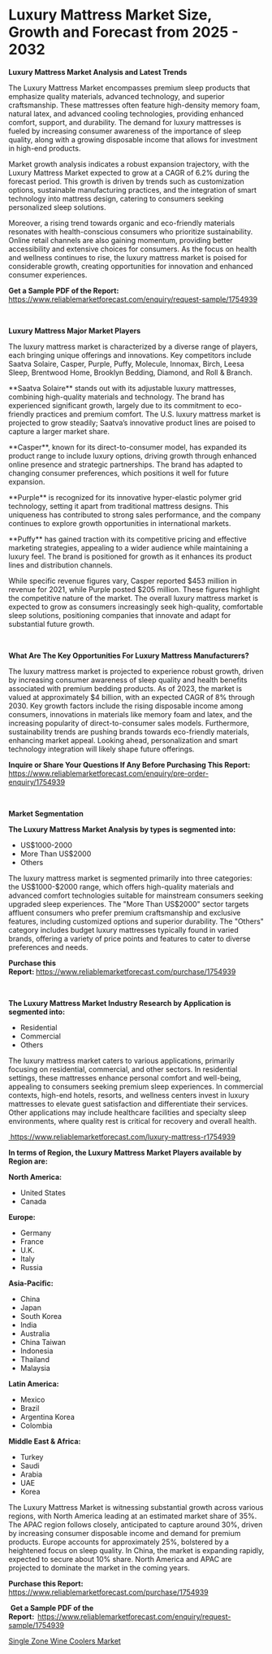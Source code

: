 <p><h1>Luxury Mattress Market Size, Growth and Forecast from 2025 - 2032</h1></p><p><strong>Luxury Mattress Market Analysis and Latest Trends</strong></p>
<p><p>The Luxury Mattress Market encompasses premium sleep products that emphasize quality materials, advanced technology, and superior craftsmanship. These mattresses often feature high-density memory foam, natural latex, and advanced cooling technologies, providing enhanced comfort, support, and durability. The demand for luxury mattresses is fueled by increasing consumer awareness of the importance of sleep quality, along with a growing disposable income that allows for investment in high-end products.</p><p>Market growth analysis indicates a robust expansion trajectory, with the Luxury Mattress Market expected to grow at a CAGR of 6.2% during the forecast period. This growth is driven by trends such as customization options, sustainable manufacturing practices, and the integration of smart technology into mattress design, catering to consumers seeking personalized sleep solutions. </p><p>Moreover, a rising trend towards organic and eco-friendly materials resonates with health-conscious consumers who prioritize sustainability. Online retail channels are also gaining momentum, providing better accessibility and extensive choices for consumers. As the focus on health and wellness continues to rise, the luxury mattress market is poised for considerable growth, creating opportunities for innovation and enhanced consumer experiences.</p></p>
<p><strong>Get a Sample PDF of the Report:&nbsp;</strong> <a href="https://www.reliablemarketforecast.com/enquiry/request-sample/1754939?utm_campaign=2884&utm_medium=2&utm_source=Github&utm_content=ia&utm_term=02032025&utm_id=luxury-mattress">https://www.reliablemarketforecast.com/enquiry/request-sample/1754939</a></p>
<p>&nbsp;</p>
<p><strong>Luxury Mattress Major Market Players</strong></p>
<p><p>The luxury mattress market is characterized by a diverse range of players, each bringing unique offerings and innovations. Key competitors include Saatva Solaire, Casper, Purple, Puffy, Molecule, Innomax, Birch, Leesa Sleep, Brentwood Home, Brooklyn Bedding, Diamond, and Roll & Branch.</p><p>**Saatva Solaire** stands out with its adjustable luxury mattresses, combining high-quality materials and technology. The brand has experienced significant growth, largely due to its commitment to eco-friendly practices and premium comfort. The U.S. luxury mattress market is projected to grow steadily; Saatva’s innovative product lines are poised to capture a larger market share.</p><p>**Casper**, known for its direct-to-consumer model, has expanded its product range to include luxury options, driving growth through enhanced online presence and strategic partnerships. The brand has adapted to changing consumer preferences, which positions it well for future expansion.</p><p>**Purple** is recognized for its innovative hyper-elastic polymer grid technology, setting it apart from traditional mattress designs. This uniqueness has contributed to strong sales performance, and the company continues to explore growth opportunities in international markets.</p><p>**Puffy** has gained traction with its competitive pricing and effective marketing strategies, appealing to a wider audience while maintaining a luxury feel. The brand is positioned for growth as it enhances its product lines and distribution channels.</p><p>While specific revenue figures vary, Casper reported $453 million in revenue for 2021, while Purple posted $205 million. These figures highlight the competitive nature of the market. The overall luxury mattress market is expected to grow as consumers increasingly seek high-quality, comfortable sleep solutions, positioning companies that innovate and adapt for substantial future growth.</p></p>
<p>&nbsp;</p>
<p><strong>What Are The Key Opportunities For Luxury Mattress Manufacturers?</strong></p>
<p><p>The luxury mattress market is projected to experience robust growth, driven by increasing consumer awareness of sleep quality and health benefits associated with premium bedding products. As of 2023, the market is valued at approximately $4 billion, with an expected CAGR of 8% through 2030. Key growth factors include the rising disposable income among consumers, innovations in materials like memory foam and latex, and the increasing popularity of direct-to-consumer sales models. Furthermore, sustainability trends are pushing brands towards eco-friendly materials, enhancing market appeal. Looking ahead, personalization and smart technology integration will likely shape future offerings.</p></p>
<p><strong>Inquire or Share Your Questions If Any Before Purchasing This Report:</strong> <a href="https://www.reliablemarketforecast.com/enquiry/pre-order-enquiry/1754939?utm_campaign=2884&utm_medium=2&utm_source=Github&utm_content=ia&utm_term=02032025&utm_id=luxury-mattress">https://www.reliablemarketforecast.com/enquiry/pre-order-enquiry/1754939</a></p>
<p>&nbsp;</p>
<p><strong>Market Segmentation</strong></p>
<p><strong>The Luxury Mattress Market Analysis by types is segmented into:</strong></p>
<p><ul><li>US$1000-2000</li><li>More Than US$2000</li><li>Others</li></ul></p>
<p><p>The luxury mattress market is segmented primarily into three categories: the US$1000-$2000 range, which offers high-quality materials and advanced comfort technologies suitable for mainstream consumers seeking upgraded sleep experiences. The "More Than US$2000" sector targets affluent consumers who prefer premium craftsmanship and exclusive features, including customized options and superior durability. The "Others" category includes budget luxury mattresses typically found in varied brands, offering a variety of price points and features to cater to diverse preferences and needs.</p></p>
<p><strong>Purchase this Report:&nbsp;</strong><a href="https://www.reliablemarketforecast.com/purchase/1754939?utm_campaign=2884&utm_medium=2&utm_source=Github&utm_content=ia&utm_term=02032025&utm_id=luxury-mattress">https://www.reliablemarketforecast.com/purchase/1754939</a></p>
<p>&nbsp;</p>
<p><strong>The Luxury Mattress Market Industry Research by Application is segmented into:</strong></p>
<p><ul><li>Residential</li><li>Commercial</li><li>Others</li></ul></p>
<p><p>The luxury mattress market caters to various applications, primarily focusing on residential, commercial, and other sectors. In residential settings, these mattresses enhance personal comfort and well-being, appealing to consumers seeking premium sleep experiences. In commercial contexts, high-end hotels, resorts, and wellness centers invest in luxury mattresses to elevate guest satisfaction and differentiate their services. Other applications may include healthcare facilities and specialty sleep environments, where quality rest is critical for recovery and overall health.</p></p>
<p><a href="https://www.reliablemarketforecast.com/luxury-mattress-r1754939?utm_campaign=2884&utm_medium=2&utm_source=Github&utm_content=ia&utm_term=02032025&utm_id=luxury-mattress">&nbsp;https://www.reliablemarketforecast.com/luxury-mattress-r1754939</a></p>
<p><strong>In terms of Region, the Luxury Mattress Market Players available by Region are:</strong></p>
<p>
    <p> <strong> North America: </strong>
        <ul>
            <li>United States</li>
            <li>Canada</li>
        </ul>
        </p> 
    <p> <strong> Europe: </strong>
        <ul>
            <li>Germany</li>
            <li>France</li>
            <li>U.K.</li>
            <li>Italy</li>
            <li>Russia</li>
        </ul>
        </p> 
    <p> <strong> Asia-Pacific: </strong>
        <ul>
            <li>China</li>
            <li>Japan</li>
            <li>South Korea</li>
            <li>India</li>
            <li>Australia</li>
            <li>China Taiwan</li>
            <li>Indonesia</li>
            <li>Thailand</li>
            <li>Malaysia</li>
        </ul>
        </p> 
    <p> <strong> Latin America: </strong>
        <ul>
            <li>Mexico</li>
            <li>Brazil</li>
            <li>Argentina Korea</li>
            <li>Colombia</li>
        </ul>
        </p> 
    <p> <strong> Middle East & Africa: </strong>
        <ul>
            <li>Turkey</li>
            <li>Saudi</li>
            <li>Arabia</li>
            <li>UAE</li>
            <li>Korea</li>
        </ul>
    </p>
    </p>
<p><p>The Luxury Mattress Market is witnessing substantial growth across various regions, with North America leading at an estimated market share of 35%. The APAC region follows closely, anticipated to capture around 30%, driven by increasing consumer disposable income and demand for premium products. Europe accounts for approximately 25%, bolstered by a heightened focus on sleep quality. In China, the market is expanding rapidly, expected to secure about 10% share. North America and APAC are projected to dominate the market in the coming years.</p></p>
<p><strong>Purchase this Report: </strong><a href="https://www.reliablemarketforecast.com/purchase/1754939?utm_campaign=2884&utm_medium=2&utm_source=Github&utm_content=ia&utm_term=02032025&utm_id=luxury-mattress">https://www.reliablemarketforecast.com/purchase/1754939</a></p>
<p>&nbsp;<strong>Get a Sample PDF of the Report:&nbsp;&nbsp;</strong><a href="https://www.reliablemarketforecast.com/enquiry/request-sample/1754939?utm_campaign=2884&utm_medium=2&utm_source=Github&utm_content=ia&utm_term=02032025&utm_id=luxury-mattress">https://www.reliablemarketforecast.com/enquiry/request-sample/1754939</a></p>
<p><strong></strong></p>
<p><p><a href="https://github.com/miottaredlin79/Market-Research-Report-List-1/blob/main/single-zone-wine-coolers-market.md?utm_campaign=2884&utm_medium=2&utm_source=Github&utm_content=ia&utm_term=02032025&utm_id=luxury-mattress">Single Zone Wine Coolers Market</a></p></p>